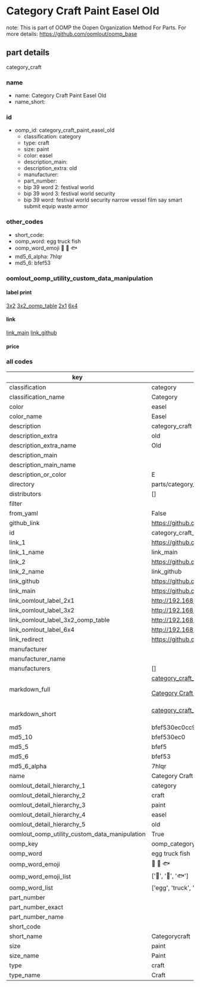 # Category Craft Paint Easel Old  

note: This is part of OOMP the Oopen Organization Method For Parts. For more details: https://github.com/oomlout/oomp_base

##  part details
  



category_craft



### name
* name: Category Craft Paint Easel Old
* name_short: 
### id
* oomp_id: category_craft_paint_easel_old
  * classification: category
  * type: craft
  * size: paint
  * color: easel
  * description_main: 
  * description_extra: old
  * manufacturer: 
  * part_number: 
  * bip 39 word 2: festival world
  * bip 39 word 3: festival world security
  * bip 39 word: festival world security narrow vessel film say smart submit equip waste armor

### other_codes
* short_code: 
* oomp_word: egg truck fish
* oomp_word_emoji :egg: :truck: :fish:
* md5_6_alpha: 7hlqr
* md5_6: bfef53






### oomlout_oomp_utility_custom_data_manipulation
#### label print
[3x2](http://192.168.1.245:1112/?label=oomp%207hlqr)
[3x2_oomp_table](http://192.168.1.108:1112/?label=oomp%207hlqr)
[2x1](http://192.168.1.242:1112/?label=oomp%207hlqr)
[6x4](http://192.168.1.55:1112/?label=oomp%207hlqr)    

#### link

[link_main](https://github.com/oomlout/oomlout_oomp_version_1_messy/tree/main/parts/category_craft_paint_easel_old) [link_github](https://github.com/oomlout/oomlout_oomp_version_1_messy/tree/main/parts/category_craft_paint_easel_old)                             

#### price







### all codes 
| key | value |  
| --- | --- |  
| classification | category |  
| classification_name | Category |  
| color | easel |  
| color_name | Easel |  
| description | category_craft |  
| description_extra | old |  
| description_extra_name | Old |  
| description_main |  |  
| description_main_name |  |  
| description_or_color | E  |  
| directory | parts/category_craft_paint_easel_old |  
| distributors | [] |  
| filter |  |  
| from_yaml | False |  
| github_link | https://github.com/oomlout/oomlout_oomp_part_src/tree/main/parts/category_craft_paint_easel_old |  
| id | category_craft_paint_easel_old |  
| link_1 | https://github.com/oomlout/oomlout_oomp_version_1_messy/tree/main/parts/category_craft_paint_easel_old |  
| link_1_name | link_main |  
| link_2 | https://github.com/oomlout/oomlout_oomp_version_1_messy/tree/main/parts/category_craft_paint_easel_old |  
| link_2_name | link_github |  
| link_github | https://github.com/oomlout/oomlout_oomp_version_1_messy/tree/main/parts/category_craft_paint_easel_old |  
| link_main | https://github.com/oomlout/oomlout_oomp_version_1_messy/tree/main/parts/category_craft_paint_easel_old |  
| link_oomlout_label_2x1 | http://192.168.1.242:1112/?label=oomp%207hlqr |  
| link_oomlout_label_3x2 | http://192.168.1.245:1112/?label=oomp%207hlqr |  
| link_oomlout_label_3x2_oomp_table | http://192.168.1.108:1112/?label=oomp%207hlqr |  
| link_oomlout_label_6x4 | http://192.168.1.55:1112/?label=oomp%207hlqr |  
| link_redirect | https://github.com/oomlout/oomlout_oomp_version_1_messy/tree/main/parts/category_craft_paint_easel_old |  
| manufacturer |  |  
| manufacturer_name |  |  
| manufacturers | [] |  
| markdown_full | [category_craft_paint_easel_old](none)<br>[](none)<br>[Category Craft Paint Easel Old](none)<br><br> |  
| markdown_short | [category_craft_paint_easel_old](none)<br><br> |  
| md5 | bfef530ec0cc97fd5979893185bf6aa9 |  
| md5_10 | bfef530ec0 |  
| md5_5 | bfef5 |  
| md5_6 | bfef53 |  
| md5_6_alpha | 7hlqr |  
| name | Category Craft Paint Easel Old |  
| oomlout_detail_hierarchy_1 | category |  
| oomlout_detail_hierarchy_2 | craft |  
| oomlout_detail_hierarchy_3 | paint |  
| oomlout_detail_hierarchy_4 | easel |  
| oomlout_detail_hierarchy_5 | old |  
| oomlout_oomp_utility_custom_data_manipulation | True |  
| oomp_key | oomp_category_craft_paint_easel_old |  
| oomp_word | egg truck fish |  
| oomp_word_emoji | :egg: :truck: :fish: |  
| oomp_word_emoji_list | [':egg:', ':truck:', ':fish:'] |  
| oomp_word_list | ['egg', 'truck', 'fish'] |  
| part_number |  |  
| part_number_exact |  |  
| part_number_name |  |  
| short_code |  |  
| short_name | Categorycraft |  
| size | paint |  
| size_name | Paint |  
| type | craft |  
| type_name | Craft |  
